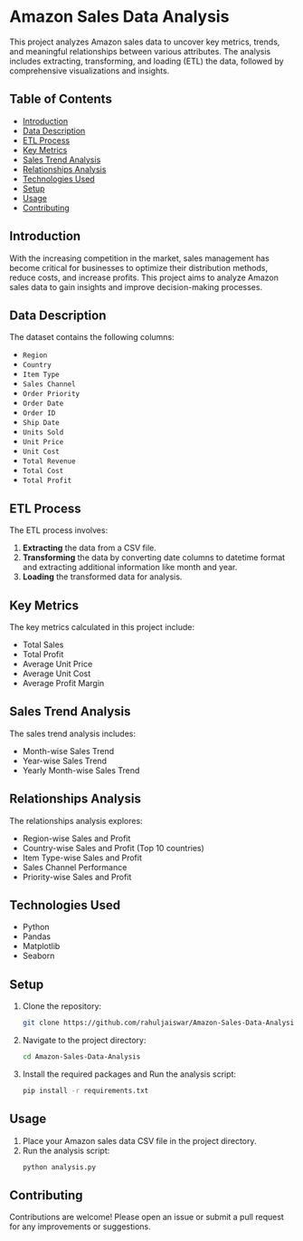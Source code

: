 # Amazon Sales Data Analysis

This project analyzes Amazon sales data to uncover key metrics, trends, and meaningful relationships between various attributes. The analysis includes extracting, transforming, and loading (ETL) the data, followed by comprehensive visualizations and insights.

## Table of Contents
- [Introduction](#introduction)
- [Data Description](#data-description)
- [ETL Process](#etl-process)
- [Key Metrics](#key-metrics)
- [Sales Trend Analysis](#sales-trend-analysis)
- [Relationships Analysis](#relationships-analysis)
- [Technologies Used](#technologies-used)
- [Setup](#setup)
- [Usage](#usage)
- [Contributing](#contributing)

## Introduction
With the increasing competition in the market, sales management has become critical for businesses to optimize their distribution methods, reduce costs, and increase profits. This project aims to analyze Amazon sales data to gain insights and improve decision-making processes.

## Data Description
The dataset contains the following columns:
- `Region`
- `Country`
- `Item Type`
- `Sales Channel`
- `Order Priority`
- `Order Date`
- `Order ID`
- `Ship Date`
- `Units Sold`
- `Unit Price`
- `Unit Cost`
- `Total Revenue`
- `Total Cost`
- `Total Profit`

## ETL Process
The ETL process involves:
1. **Extracting** the data from a CSV file.
2. **Transforming** the data by converting date columns to datetime format and extracting additional information like month and year.
3. **Loading** the transformed data for analysis.

## Key Metrics
The key metrics calculated in this project include:
- Total Sales
- Total Profit
- Average Unit Price
- Average Unit Cost
- Average Profit Margin

## Sales Trend Analysis
The sales trend analysis includes:
- Month-wise Sales Trend
- Year-wise Sales Trend
- Yearly Month-wise Sales Trend

## Relationships Analysis
The relationships analysis explores:
- Region-wise Sales and Profit
- Country-wise Sales and Profit (Top 10 countries)
- Item Type-wise Sales and Profit
- Sales Channel Performance
- Priority-wise Sales and Profit

## Technologies Used
- Python
- Pandas
- Matplotlib
- Seaborn

## Setup
1. Clone the repository:
   ```bash
   git clone https://github.com/rahuljaiswar/Amazon-Sales-Data-Analysis.git
2. Navigate to the project directory:
   ```bash
   cd Amazon-Sales-Data-Analysis
3. Install the required packages and Run the analysis script:
   ```bash
   pip install -r requirements.txt

## Usage
1. Place your Amazon sales data CSV file in the project directory.
2. Run the analysis script:
   ```bash
   python analysis.py
   
## Contributing
Contributions are welcome! Please open an issue or submit a pull request for any improvements or suggestions.

